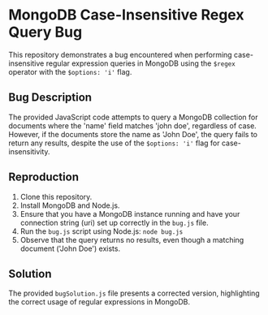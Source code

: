 # MongoDB Case-Insensitive Regex Query Bug
This repository demonstrates a bug encountered when performing case-insensitive regular expression queries in MongoDB using the `$regex` operator with the `$options: 'i'` flag.

## Bug Description
The provided JavaScript code attempts to query a MongoDB collection for documents where the 'name' field matches 'john doe', regardless of case.  However, if the documents store the name as 'John Doe', the query fails to return any results, despite the use of the `$options: 'i'` flag for case-insensitivity. 

## Reproduction
1. Clone this repository.
2.  Install MongoDB and Node.js.
3. Ensure that you have a MongoDB instance running and have your connection string (uri) set up correctly in the `bug.js` file.
4. Run the `bug.js` script using Node.js: `node bug.js`
5. Observe that the query returns no results, even though a matching document ('John Doe') exists.

## Solution
The provided `bugSolution.js` file presents a corrected version, highlighting the correct usage of regular expressions in MongoDB.